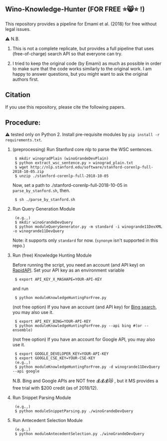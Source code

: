 ## Wino-Knowledge-Hunter (FOR FREE :star::smile_cat::star: !)

This repository provides a pipeline for Emami et al. (2018) for free without legal issues.

:warning: N.B.
 
1. This is not a complete replicate, but provides a full pipeline that uses (free-of-charge) search API so that everyone can try.

2. I tried to keep the original code (by Emami) as much as possible in order to make sure that the code works similarly to the original work. I am happy to answer questions, but you might want to ask the original authors first.


## Citation

If you use this repository, please cite the following papers.


## Procedure:
:warning: tested only on Python 2. Install pre-requisite modules by `pip install -r requirements.txt`.

1. (preprocessing) Run Stanford core nlp to parse the WSC sentences.

        $ mkdir winogradPlain (winoGrandeDevPlain)
        $ python extract_wsc_sentence.py > winograd_plain.txt
        $ wget http://nlp.stanford.edu/software/stanford-corenlp-full-2018-10-05.zip
        $ unzip ./stanford-corenlp-full-2018-10-05
        
    Now, set a path to ./stanford-corenlp-full-2018-10-05 in `parse_by_stanford.sh`, then.
        
        $ sh ./parse_by_stanford.sh

2. Run Query Generation Module

        (e.g.,)
        $ mkdir winoGrandeDevQuery
        $ python moduleQueryGenerator.py -m standard -i winogrande11DevXML -o winogrande11DevQuery

    Note: it supports only `standard` for now. (`synonym` isn't supported in this repo.)

3. Run (free) Knowledge Hunting Module

    Before running the script, you need an account (and API key) on [RapidAPI](https://rapidapi). Set your API key as an environment variable 
        
        $ export API_KEY_X_MASHAPE=YOUR-API-KEY

    and run
        
        $ python moduleKnowledgeHuntingForFree.py

    (not free option) If you have an account (and API key) for [Bing search](https://azure.microsoft.com/en-us/services/cognitive-services/bing-web-search-api/), you may also use it.
    
        $ export API_KEY_BING=YOUR-API-KEY
        $ python moduleKnowledgeHuntingForFree.py --api bing #(or --ensemble)

    (not free option) If you have an account for Google API, you may also use it. 

        $ export GOOGLE_DEVELOPER_KEY=YOUR-API-KEY
        $ export GOOGLE_CSE_KEY=YOUR-CSE-KEY
        (e.g.,)
        $ python moduleKnowledgeHuntingForFree.py -d winogrande11DevQuery --api google
    
    N.B. Bing and Google APIs are NOT free :moneybag::moneybag::moneybag::crying_cat_face: , but it MS provides a free trial with $200 credit (as of 2018/12).

4. Run Snippet Parsing Module 

        (e.g.,)
        $ python moduleSnippetParsing.py ./winoGrandeDevQuery

5. Run Antecedent Selection Module 

        (e.g.,)
        $ python moduleAntecedentSelection.py ./winoGrandeDevQuery

